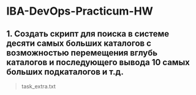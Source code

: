 # IBA-DevOps-Practicum-HW

## 1. Создать скрипт для поиска в системе десяти самых больших каталогов с возможностью перемещения вглубь каталогов и последующего вывода 10 самых больших подкаталогов и т.д.
> task_extra.txt

